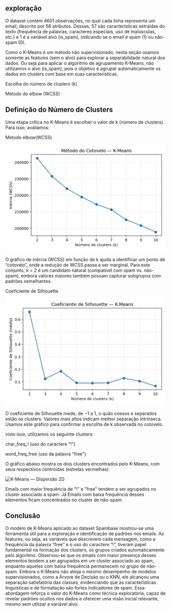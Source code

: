 ## exploração

O dataset contém 4601 observações, no qual cada linha representa um email, descrito por 58 atributos. Desses, 57 são características extraídas do texto (frequência de palavras, caracteres especiais, uso de maiúsculas, etc.) e 1 é a variável alvo (is_spam), indicando se o email é spam (1) ou não-spam (0).

Como o K-Means é um método não supervisionado, nesta seção usamos somente as features (sem o alvo) para explorar a separabilidade natural dos dados. Ou seja para aplicar o algoritmo de agrupamento K-Means, não utilizamos o alvo (is_spam), pois o objetivo é agrupar automaticamente os dados em clusters com base em suas características.

Escolha do número de clusters (k)

Método do elbow (WCSS)


## Definição do Número de Clusters

Uma etapa crítica no K-Means é escolher o valor de k (número de clusters). Para isso, avaliamos:



Método elbow(WCSS)

![K-Means — elbow](kmeans_elbow.png)

O gráfico de inércia (WCSS) em função de k ajuda a identificar um ponto de “cotovelo”, onde a redução de WCSS passa a ser marginal. Para este conjunto, k = 2 é um candidato natural (compatível com spam vs. não-spam), embora valores maiores também possam capturar subgrupos com padrões semelhantes.

Coeficiente de Silhouette

![K-Means — Silhouette Score](kmeans_silhouette.png)

O coeficiente de Silhouette mede, de −1 a 1, o quão coesos e separados estão os clusters. Valores mais altos indicam melhor separação intrínseca. Usamos este gráfico para confirmar a escolha de k observada no cotovelo.


visto isso, utilizamos os seguinte clusters:

char_freq_! (uso do caractere "!")

word_freq_free (uso da palavra "free")

O gráfico abaixo mostra os dois clusters encontrados pelo K-Means, com seus respectivos centróides (estrelas vermelhas):

![K-Means — Dispersão 2D](kmeans_scatter_2d.png)


Emails com maior frequência de "!" e "free" tendem a ser agrupados no cluster associado a spam. Já Emails com baixa frequência desses elementos ficam concentrados no cluster de não-spam.


## Conclusão

O modelo de K-Means aplicado ao dataset Spambase mostrou-se uma ferramenta útil para a exploração e identificação de padrões nos emails. As features, ou seja, as variáveis que descrevem cada mensagem, como a frequência da palavra “free” e o uso do caractere “!”, tiveram papel fundamental na formação dos clusters, os grupos criados automaticamente pelo algoritmo. Observou-se que os emails com maior presença desses elementos tendem a ser agrupados em um cluster associado ao spam, enquanto aqueles com baixa frequência permanecem no grupo de não-spam. Embora o K-Means não atinja o mesmo desempenho de modelos supervisionados, como a Árvore de Decisão ou o KNN, ele alcançou uma separação satisfatória das classes, evidenciando que as características linguísticas e de formatação são fortes indicadores de spam. Essa abordagem reforça o valor do K-Means como técnica exploratória, capaz de revelar padrões ocultos nos dados e oferecer uma visão inicial relevante, mesmo sem utilizar a variável alvo.



